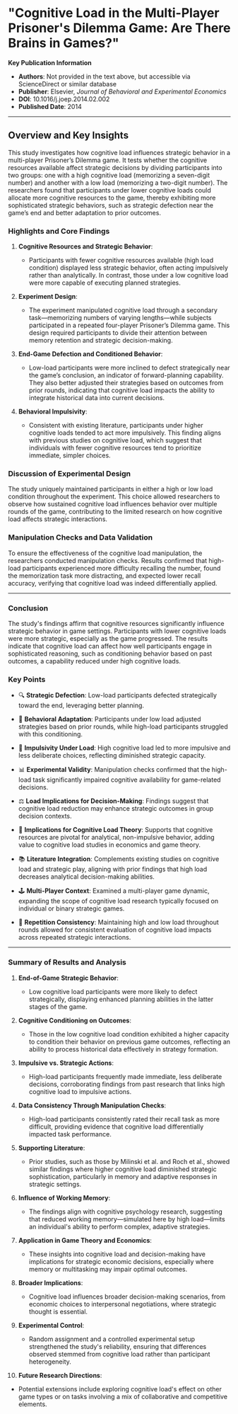 # "Cognitive Load in the Multi-Player Prisoner's Dilemma Game: Are There Brains in Games?"

**Key Publication Information**
- **Authors**: Not provided in the text above, but accessible via ScienceDirect or similar database
- **Publisher**: Elsevier, *Journal of Behavioral and Experimental Economics*
- **DOI**: 10.1016/j.joep.2014.02.002
- **Published Date**: 2014

---

## Overview and Key Insights

This study investigates how cognitive load influences strategic behavior in a multi-player Prisoner’s Dilemma game. It tests whether the cognitive resources available affect strategic decisions by dividing participants into two groups: one with a high cognitive load (memorizing a seven-digit number) and another with a low load (memorizing a two-digit number). The researchers found that participants under lower cognitive loads could allocate more cognitive resources to the game, thereby exhibiting more sophisticated strategic behaviors, such as strategic defection near the game’s end and better adaptation to prior outcomes.

### Highlights and Core Findings

1. **Cognitive Resources and Strategic Behavior**:
   - Participants with fewer cognitive resources available (high load condition) displayed less strategic behavior, often acting impulsively rather than analytically. In contrast, those under a low cognitive load were more capable of executing planned strategies.

2. **Experiment Design**:
   - The experiment manipulated cognitive load through a secondary task—memorizing numbers of varying lengths—while subjects participated in a repeated four-player Prisoner’s Dilemma game. This design required participants to divide their attention between memory retention and strategic decision-making.

3. **End-Game Defection and Conditioned Behavior**:
   - Low-load participants were more inclined to defect strategically near the game’s conclusion, an indicator of forward-planning capability. They also better adjusted their strategies based on outcomes from prior rounds, indicating that cognitive load impacts the ability to integrate historical data into current decisions.

4. **Behavioral Impulsivity**:
   - Consistent with existing literature, participants under higher cognitive loads tended to act more impulsively. This finding aligns with previous studies on cognitive load, which suggest that individuals with fewer cognitive resources tend to prioritize immediate, simpler choices.

### Discussion of Experimental Design

The study uniquely maintained participants in either a high or low load condition throughout the experiment. This choice allowed researchers to observe how sustained cognitive load influences behavior over multiple rounds of the game, contributing to the limited research on how cognitive load affects strategic interactions.

### Manipulation Checks and Data Validation

To ensure the effectiveness of the cognitive load manipulation, the researchers conducted manipulation checks. Results confirmed that high-load participants experienced more difficulty recalling the number, found the memorization task more distracting, and expected lower recall accuracy, verifying that cognitive load was indeed differentially applied.

---

### Conclusion

The study's findings affirm that cognitive resources significantly influence strategic behavior in game settings. Participants with lower cognitive loads were more strategic, especially as the game progressed. The results indicate that cognitive load can affect how well participants engage in sophisticated reasoning, such as conditioning behavior based on past outcomes, a capability reduced under high cognitive loads.

### Key Points

- 🔍 **Strategic Defection**: Low-load participants defected strategically toward the end, leveraging better planning.
  
- 🎯 **Behavioral Adaptation**: Participants under low load adjusted strategies based on prior rounds, while high-load participants struggled with this conditioning.

- 🧠 **Impulsivity Under Load**: High cognitive load led to more impulsive and less deliberate choices, reflecting diminished strategic capacity.

- 📊 **Experimental Validity**: Manipulation checks confirmed that the high-load task significantly impaired cognitive availability for game-related decisions.

- ⚖️ **Load Implications for Decision-Making**: Findings suggest that cognitive load reduction may enhance strategic outcomes in group decision contexts.

- 🚀 **Implications for Cognitive Load Theory**: Supports that cognitive resources are pivotal for analytical, non-impulsive behavior, adding value to cognitive load studies in economics and game theory.

- 📚 **Literature Integration**: Complements existing studies on cognitive load and strategic play, aligning with prior findings that high load decreases analytical decision-making abilities.

- 🕹️ **Multi-Player Context**: Examined a multi-player game dynamic, expanding the scope of cognitive load research typically focused on individual or binary strategic games.

- 🔄 **Repetition Consistency**: Maintaining high and low load throughout rounds allowed for consistent evaluation of cognitive load impacts across repeated strategic interactions.

---

### Summary of Results and Analysis

1. **End-of-Game Strategic Behavior**:
   - Low cognitive load participants were more likely to defect strategically, displaying enhanced planning abilities in the latter stages of the game.

2. **Cognitive Conditioning on Outcomes**:
   - Those in the low cognitive load condition exhibited a higher capacity to condition their behavior on previous game outcomes, reflecting an ability to process historical data effectively in strategy formation.

3. **Impulsive vs. Strategic Actions**:
   - High-load participants frequently made immediate, less deliberate decisions, corroborating findings from past research that links high cognitive load to impulsive actions.

4. **Data Consistency Through Manipulation Checks**:
   - High-load participants consistently rated their recall task as more difficult, providing evidence that cognitive load differentially impacted task performance.

5. **Supporting Literature**:
   - Prior studies, such as those by Milinski et al. and Roch et al., showed similar findings where higher cognitive load diminished strategic sophistication, particularly in memory and adaptive responses in strategic settings.

6. **Influence of Working Memory**:
   - The findings align with cognitive psychology research, suggesting that reduced working memory—simulated here by high load—limits an individual's ability to perform complex, adaptive strategies.

7. **Application in Game Theory and Economics**:
   - These insights into cognitive load and decision-making have implications for strategic economic decisions, especially where memory or multitasking may impair optimal outcomes.

8. **Broader Implications**:
   - Cognitive load influences broader decision-making scenarios, from economic choices to interpersonal negotiations, where strategic thought is essential.

9. **Experimental Control**:
   - Random assignment and a controlled experimental setup strengthened the study's reliability, ensuring that differences observed stemmed from cognitive load rather than participant heterogeneity.

10. **Future Research Directions**:
- Potential extensions include exploring cognitive load's effect on other game types or on tasks involving a mix of collaborative and competitive elements.
